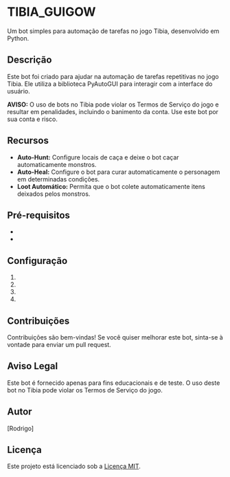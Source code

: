 # TIBIA_GUIGOW

Um bot simples para automação de tarefas no jogo Tibia, desenvolvido em Python.

## Descrição

Este bot foi criado para ajudar na automação de tarefas repetitivas no jogo Tibia. Ele utiliza a biblioteca PyAutoGUI para interagir com a interface do usuário.

**AVISO:** O uso de bots no Tibia pode violar os Termos de Serviço do jogo e resultar em penalidades, incluindo o banimento da conta. Use este bot por sua conta e risco.

## Recursos

- **Auto-Hunt:** Configure locais de caça e deixe o bot caçar automaticamente monstros.
- **Auto-Heal:** Configure o bot para curar automaticamente o personagem em determinadas condições.
- **Loot Automático:** Permita que o bot colete automaticamente itens deixados pelos monstros.

## Pré-requisitos

- 
- 

## Configuração

1. 
3.
4. 
5. 

## Contribuições

Contribuições são bem-vindas! Se você quiser melhorar este bot, sinta-se à vontade para enviar um pull request.

## Aviso Legal

Este bot é fornecido apenas para fins educacionais e de teste. O uso deste bot no Tibia pode violar os Termos de Serviço do jogo.

## Autor

[Rodrigo]

## Licença

Este projeto está licenciado sob a [Licença MIT](LICENSE).
